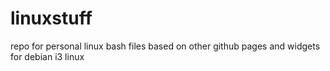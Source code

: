 # linuxstuff
repo for personal linux bash files
based on other github pages and widgets for debian i3 linux
